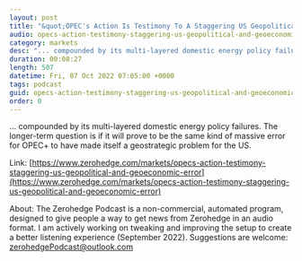 ```yaml
---
layout: post
title: "&quot;OPEC's Action Is Testimony To A Staggering US Geopolitical And Geoeconomic Error&quot;"
audio: opecs-action-testimony-staggering-us-geopolitical-and-geoeconomic-error-0
category: markets
desc: "... compounded by its multi-layered domestic energy policy failures. The longer-term question is if it will prove to be the same kind of massive error for OPEC+ to have made itself a geostrategic problem for the US. "
duration: 00:08:27
length: 507
datetime: Fri, 07 Oct 2022 07:05:00 +0000
tags: podcast
guid: opecs-action-testimony-staggering-us-geopolitical-and-geoeconomic-error-0
order: 0
---
```

... compounded by its multi-layered domestic energy policy failures. The longer-term question is if it will prove to be the same kind of massive error for OPEC+ to have made itself a geostrategic problem for the US. 

Link: [https://www.zerohedge.com/markets/opecs-action-testimony-staggering-us-geopolitical-and-geoeconomic-error](https://www.zerohedge.com/markets/opecs-action-testimony-staggering-us-geopolitical-and-geoeconomic-error)

About: The Zerohedge Podcast is a non-commercial, automated program, designed to give people a way to get news from Zerohedge in an audio format.  I am actively working on tweaking and improving the setup to create a better listening experience (September 2022).  Suggestions are welcome: [zerohedgePodcast@outlook.com](mailto:zerohedgePodcast@outlook.com)